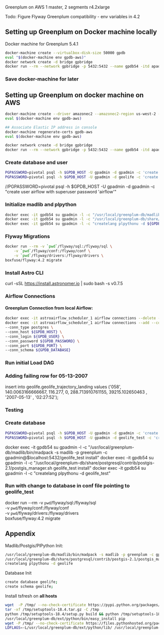 Greenplum on AWS
1 master, 2 segments
r4.2xlarge

Todo:
Figure Flyway Greenplum compatibility
    - env variables in 4.2
 
## Setting up Greenplum on Docker machine locally

Docker machine for Greenplum 5.4.1
```bash
docker-machine create --virtualbox-disk-size 50000 gpdb
eval "$(docker-machine env gpdb-aws)"
docker network create -d bridge gpbridge
docker run --rm --network gpbridge -p 5432:5432 --name gpdb54 -itd apadhye/gpdb-singlenode:5.4.1-ds
```

### Save docker-machine for later


## Setting up Greenplum on docker machine on AWS
```bash
docker-machine create --driver amazonec2 --amazonec2-region us-west-2 --amazonec2-open-port 5432 --amazonec2-instance-type "r4.xlarge" --amazonec2-root-size "50" gpdb-aws
eval $(docker-machine env gpdb-aws)

## Associate Elastic IP address in console
docker-machine regenerate-certs gpdb-aws
eval $(docker-machine env gpdb-aws)

docker network create -d bridge gpbridge
docker run --rm --network gpbridge -p 5432:5432 --name gpdb54 -itd apadhye/gpdb-singlenode:5.4.1-ds
```

### Create database and user
```bash
PGPASSWORD=pivotal psql -h $GPDB_HOST -U gpadmin -d gpadmin -c 'create database geolife'
PGPASSWORD=pivotal psql -h $GPDB_HOST -U gpadmin -d geolife -c 'create schema geolife'
```


//PGPASSWORD=pivotal psql -h $GPDB_HOST -U gpadmin -d gpadmin -c "create user airflow with superuser password 'airflow'"

### Initialize madlib and plpython
```bash
docker exec -it gpdb54 su gpadmin -l -c "/usr/local/greenplum-db/madlib/bin/madpack -s madlib -p greenplum -c gpadmin@$localhost:5432/${GPDB_DATABASE} install"
docker exec -it gpdb54 su gpadmin -l -c "/usr/local/greenplum-db/share/postgresql/contrib/postgis-2.1/postgis_manager.sh ${GPDB_DATABASE} install"
docker exec -it gpdb54 su gpadmin -l -c "createlang plpythonu -d ${GPDB_DATABASE}"
```


### Flyway Migrations
```bash
docker run --rm -v `pwd`/flyway/sql:/flyway/sql \
    -v `pwd`/flyway/conf:/flyway/conf \
    -v `pwd`/flyway/drivers:/flyway/drivers \
boxfuse/flyway:4.2 migrate
```


### Install Astro CLI
curl -sSL https://install.astronomer.io | sudo bash -s v0.7.5

### Airflow Connections
#### Greenplum Connection from local Airflow:
```bash
docker exec -it astroairflow_scheduler_1 airflow connections --delete --conn_id gpdb
docker exec -it astroairflow_scheduler_1 airflow connections --add --conn_id gpdb \
--conn_type postgres \
--conn_host ${GPDB_HOST} \
--conn_login ${GPDB_USER} \
--conn_password ${GPDB_PASSWORD} \
--conn_port ${GPDB_PORT} \
--conn_schema ${GPDB_DATABASE}
```

### Run initial Load DAG


### Adding failing row for 05-13-2007
insert into geolife.geolife_trajectory_landing values ('058', 140.0063166666667, 116.277, 0, 288.713910761155, 39215.102650463 , '2007-05-13' , '02:27:52');



### Testing
### Create database
```bash
PGPASSWORD=pivotal psql -h $GPDB_HOST -U gpadmin -d gpadmin -c 'create database geolife_test'
PGPASSWORD=pivotal psql -h $GPDB_HOST -U gpadmin -d geolife_test -c 'create schema geolife'
```
docker exec -it gpdb54 su gpadmin -l -c "/usr/local/greenplum-db/madlib/bin/madpack -s madlib -p greenplum -c gpadmin@$localhost:5432/geolife_test install"
docker exec -it gpdb54 su gpadmin -l -c "/usr/local/greenplum-db/share/postgresql/contrib/postgis-2.1/postgis_manager.sh geolife_test install"
docker exec -it gpdb54 su gpadmin -l -c "createlang plpythonu -d geolife_test"

### Run with change to database in conf file pointing to geolife_test
docker run --rm -v `pwd`/flyway/sql:/flyway/sql \
    -v `pwd`/flyway/conf:/flyway/conf \
    -v `pwd`/flyway/drivers:/flyway/drivers \
boxfuse/flyway:4.2 migrate


## Appendix
Madlib/Postgis/PlPython Init:
```bash
/usr/local/greenplum-db/madlib/bin/madpack -s madlib -p greenplum -c gpadmin@mdw:6432/geolife install
/usr/local/greenplum-db/share/postgresql/contrib/postgis-2.1/postgis_manager.sh geolife install
createlang plpythonu -d geolife
```


Database Init
```bash
create database geolife;
create schema geolife;
```


 Install tsfresh on **all hosts**
```bash
wget  -P /tmp/ --no-check-certificate https://pypi.python.org/packages/source/s/setuptools/setuptools-18.4.tar.gz
tar -xf /tmp/setuptools-18.4.tar.gz -C /tmp
python /tmp/setuptools-18.4/setup.py build && python /tmp/setuptools-18.4/setup.py install
/usr/local/greenplum-db/ext/python/bin/easy_install pip
wget -P /tmp/ --no-check-certificate https://files.pythonhosted.org/packages/14/8e/d0b2d72d5c858f763fdec5f7869f9375dbd267a16cff59284f8e1dcde3d0/tsfresh-0.11.0-py2.py3-none-any.whl
LDFLAGS=-L/usr/local/greenplum-db/ext/python/lib/ /usr/local/greenplum-db/ext/python/bin/pip install /tmp/tsfresh-0.11.0-py2.py3-none-any.whl
```